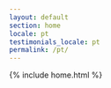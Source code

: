 ```yaml
---
layout: default
section: home
locale: pt
testimonials_locale: pt
permalink: /pt/
---
```


{% include home.html %}
